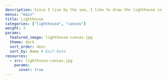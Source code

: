 ```yaml
---
description: Since I live by the sea, I like to draw the lighthouse in Cabo de Palos.
menus: "main"
title: Lighthouse
categories: ["lighthouse", "canvas"]
weight: 3
params:
  featured_image: lighthouse-canvas.jpg
  theme: dark
  sort_order: desc
  sort_by: Name # Exif.Date
resources:
  - src: lighthouse-canvas.jpg
    params:
      cover: true
---
```

